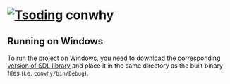 [![Tsoding](https://img.shields.io/badge/twitch.tv-tsoding-purple?logo=twitch&style=for-the-badge)](https://www.twitch.tv/tsoding)
conwhy
======

Running on Windows
------------------

To run the project on Windows, you need to download [the corresponding version
of SDL library][sdl2-binary] and place it in the same directory as the built
binary files (i.e. `conwhy/bin/Debug`).

[sdl2-binary]: https://github.com/MonoGame/MonoGame.Dependencies/tree/b7312d1b35456fe722b4f82e01d3b9671ea51912/SDL/Windows
